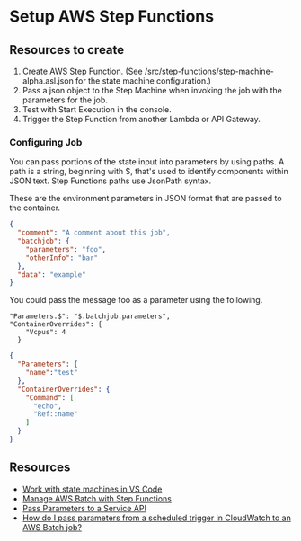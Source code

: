 # Setup AWS Step Functions

## Resources to create

1. Create AWS Step Function. (See /src/step-functions/step-machine-alpha.asl.json for the state machine configuration.)
2. Pass a json object to the Step Machine when invoking the job with the parameters for the job.
3. Test with Start Execution in the console.
4. Trigger the Step Function from another Lambda or API Gateway.

### Configuring Job

You can pass portions of the state input into parameters by using paths. A path is a string, beginning with $, that's used to identify components within JSON text. Step Functions paths use JsonPath syntax.

These are the environment parameters in JSON format that are passed to the container.

```json
{
  "comment": "A comment about this job",
  "batchjob": {
    "parameters": "foo",
    "otherInfo": "bar"
  },
  "data": "example"
}
```

You could pass the message foo as a parameter using the following.

```text
"Parameters.$": "$.batchjob.parameters",
"ContainerOverrides": {
    "Vcpus": 4
  }
```

```json
{
  "Parameters": {
    "name":"test"
  },
  "ContainerOverrides": {
    "Command": [
      "echo",
      "Ref::name"
    ]
  }
}
```

## Resources

* [Work with state machines in VS Code](https://docs.aws.amazon.com/toolkit-for-vscode/latest/userguide/bulding-stepfunctions.html#starting-stepfunctions)
* [Manage AWS Batch with Step Functions](https://docs.aws.amazon.com/step-functions/latest/dg/connect-batch.html)
* [Pass Parameters to a Service API](https://docs.aws.amazon.com/step-functions/latest/dg/connect-parameters.html)
* [How do I pass parameters from a scheduled trigger in CloudWatch to an AWS Batch job?](https://aws.amazon.com/premiumsupport/knowledge-center/batch-parameters-trigger-cloudwatch/)
